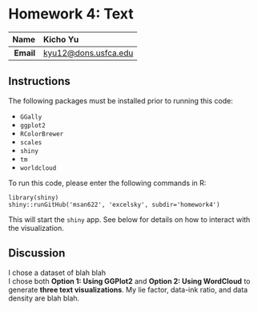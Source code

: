 Homework 4: Text
==============================

| **Name**  | Kicho Yu  |
|----------:|:-------------|
| **Email** | kyu12@dons.usfca.edu |

## Instructions ##

The following packages must be installed prior to running this code:

- `GGally`
- `ggplot2`
- `RColorBrewer`
- `scales`
- `shiny`
- `tm`
- `worldcloud`


To run this code, please enter the following commands in R:

```
library(shiny)
shiny::runGitHub('msan622', 'excelsky', subdir='homework4')
```

This will start the `shiny` app. See below for details on how to interact with the visualization.

## Discussion ##

I chose a dataset of blah blah  
I chose both **Option 1: Using GGPlot2** and **Option 2: Using WordCloud** to generate **three text visualizations**.
My lie factor, data-ink ratio, and data density are blah blah.
